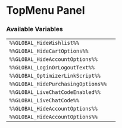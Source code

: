 # TopMenu Panel

### Available Variables
|||
|---|---|
| `%%GLOBAL_HideWishlist%%` |
| `%%GLOBAL_HideCartOptions%%` |
| `%%GLOBAL_HideAccountOptions%%` |
| `%%GLOBAL_LoginOrLogoutText%%` |
| `%%GLOBAL_OptimizerLinkScript%%` |
| `%%GLOBAL_HidePurchasingOptions%%` |
| `%%GLOBAL_LiveChatCodeEnabled%%` |
| `%%GLOBAL_LiveChatCode%%` |
| `%%GLOBAL_HideAccountOptions%%` |
| `%%GLOBAL_HideAccountOptions%%` |
